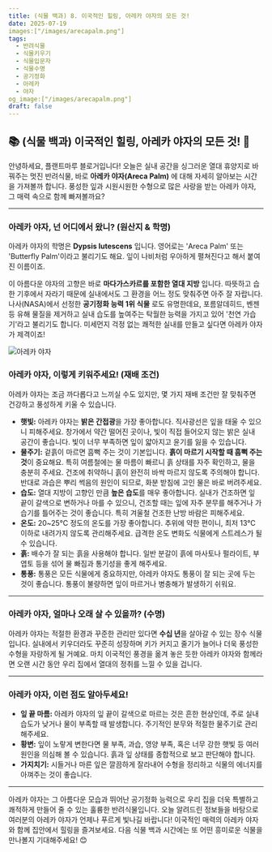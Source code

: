 ```yaml
---
title: (식물 백과) 8. 이국적인 힐링, 아레카 야자의 모든 것!
date: 2025-07-19
images:["/images/arecapalm.png"]
tags:
  - 반려식물
  - 식물키우기
  - 식물입문자
  - 식물수명
  - 공기정화
  - 아레카
  - 야자
og_image:["/images/arecapalm.png"]
draft: false
---
```


## 📚   (식물 백과) 이국적인 힐링, 아레카 야자의 모든 것! 💚

안녕하세요, 플랜트마루 블로거입니다! 오늘은 실내 공간을 싱그러운 열대 휴양지로 바꿔주는 멋진 반려식물, 바로 **아레카 야자(Areca Palm)** 에 대해 자세히 알아보는 시간을 가져볼까 합니다. 풍성한 잎과 시원시원한 수형으로 많은 사랑을 받는 아레카 야자, 그 매력 속으로 함께 빠져볼까요?

---

### 아레카 야자, 넌 어디에서 왔니? (원산지 & 학명)

아레카 야자의 학명은 **Dypsis lutescens** 입니다. 영어로는 'Areca Palm' 또는 'Butterfly Palm'이라고 불리기도 해요. 잎이 나비처럼 우아하게 펼쳐진다고 해서 붙여진 이름이죠.

이 아름다운 야자의 고향은 바로 **마다가스카르를 포함한 열대 지방** 입니다. 따뜻하고 습한 기후에서 자라기 때문에 실내에서도 그 환경을 어느 정도 맞춰주면 아주 잘 자랍니다. 나사(NASA)에서 선정한 **공기정화 능력 1위 식물** 로도 유명한데요, 포름알데히드, 벤젠 등 유해 물질을 제거하고 실내 습도를 높여주는 탁월한 능력을 가지고 있어 '천연 가습기'라고 불리기도 합니다. 미세먼지 걱정 없는 쾌적한 실내를 만들고 싶다면 아레카 야자가 제격이죠!

![아레카 야자](/images/arecapalm.png)

### 아레카 야자, 이렇게 키워주세요! (재배 조건)

아레카 야자는 조금 까다롭다고 느끼실 수도 있지만, 몇 가지 재배 조건만 잘 맞춰주면 건강하고 풍성하게 키울 수 있습니다.

- **햇빛:** 아레카 야자는 **밝은 간접광**을 가장 좋아합니다. 직사광선은 잎을 태울 수 있으니 피해주세요. 창가에서 약간 떨어진 곳이나, 빛이 직접 들어오지 않는 밝은 실내 공간이 좋습니다. 빛이 너무 부족하면 잎이 얇아지고 윤기를 잃을 수 있습니다.
- **물주기:** 겉흙이 마르면 흠뻑 주는 것이 기본입니다. **흙이 마르기 시작할 때 흠뻑 주는 것**이 중요해요. 특히 여름철에는 물 마름이 빠르니 흙 상태를 자주 확인하고, 물을 충분히 주세요. 건조에 취약하니 흙이 완전히 바싹 마르지 않도록 주의해야 합니다. 반대로 과습은 뿌리 썩음의 원인이 되므로, 화분 받침에 고인 물은 바로 버려주세요.
- **습도:** 열대 지방이 고향인 만큼 **높은 습도**를 매우 좋아합니다. 실내가 건조하면 잎 끝이 갈색으로 변하거나 마를 수 있으니, 건조할 때는 잎에 자주 분무를 해주거나 가습기를 틀어주는 것이 좋습니다. 특히 겨울철 건조한 난방 바람은 피해주세요.
- **온도:** 20~25°C 정도의 온도를 가장 좋아합니다. 추위에 약한 편이니, 최저 13°C 이하로 내려가지 않도록 관리해주세요. 급격한 온도 변화도 식물에게 스트레스가 될 수 있습니다.
- **흙:** 배수가 잘 되는 흙을 사용해야 합니다. 일반 분갈이 흙에 마사토나 펄라이트, 부엽토 등을 섞어 물 빠짐과 통기성을 좋게 해주세요.
- **통풍:** 통풍은 모든 식물에게 중요하지만, 아레카 야자도 통풍이 잘 되는 곳에 두는 것이 좋습니다. 통풍이 불량하면 잎이 마르거나 병충해가 발생하기 쉬워요.

---

### 아레카 야자, 얼마나 오래 살 수 있을까? (수명)

아레카 야자는 적절한 환경과 꾸준한 관리만 있다면 **수십 년**을 살아갈 수 있는 장수 식물입니다. 실내에서 키우더라도 꾸준히 성장하며 키가 커지고 줄기가 늘어나 더욱 풍성한 수형을 자랑하게 될 거예요. 마치 이국적인 풍경을 옮겨 놓은 듯한 아레카 야자와 함께라면 오랜 시간 동안 우리 집에서 열대의 정취를 느낄 수 있을 겁니다.

---

### 아레카 야자, 이런 점도 알아두세요!

- **잎 끝 마름:** 아레카 야자의 잎 끝이 갈색으로 마르는 것은 흔한 현상인데, 주로 실내 습도가 낮거나 물이 부족할 때 발생합니다. 주기적인 분무와 적절한 물주기로 관리해주세요.
- **황변:** 잎이 노랗게 변한다면 물 부족, 과습, 영양 부족, 혹은 너무 강한 햇빛 등 여러 원인을 의심해 볼 수 있습니다. 흙과 잎 상태를 종합적으로 보고 판단해야 합니다.
- **가지치기:** 시들거나 마른 잎은 깔끔하게 잘라내어 수형을 정리하고 식물의 에너지를 아껴주는 것이 좋습니다.

---

아레카 야자는 그 아름다운 모습과 뛰어난 공기정화 능력으로 우리 집을 더욱 특별하고 쾌적하게 만들어 줄 수 있는 훌륭한 반려식물입니다. 오늘 알려드린 정보들을 바탕으로 여러분의 아레카 야자가 언제나 푸르게 빛나길 바랍니다! 이국적인 매력의 아레카 야자와 함께 집안에서 힐링을 즐겨보세요. 다음 식물 백과 시간에는 또 어떤 흥미로운 식물을 만나볼지 기대해주세요! 😊